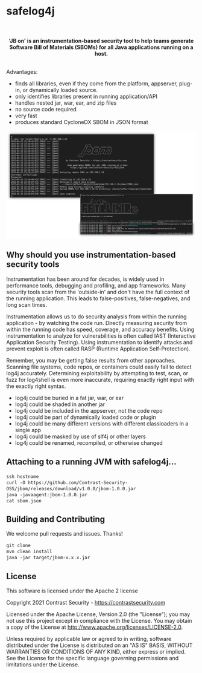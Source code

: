 # safelog4j

<p align="center"><b>
<br>
<br>
'JB on' is an instrumentation-based security tool to help teams generate<br>
Software Bill of Materials (SBOMs) for all Java applications running on a host.
<br>
<br>
</b></p>

Advantages:
* finds all libraries, even if they come from the platform, appserver, plug-in, or dynamically loaded source.
* only identifies libraries present in running application/API
* handles nested jar, war, ear, and zip files
* no source code required
* very fast
* produces standard CycloneDX SBOM in JSON format

![jbom-screenshot](https://github.com/Contrast-Security-OSS/jbom/blob/main/resources/jbom-screenshot.png?raw=true)


## Why should you use instrumentation-based security tools

Instrumentation has been around for decades, is widely used in performance tools, debugging and profiling, and app frameworks. Many security tools scan from the 'outside-in' and don't have the full context of the running application.  This leads to false-positives, false-negatives, and long scan times.

Instrumentation allows us to do security analysis from within the running application - by watching the code run.  Directly measuring security from within the running code has speed, coverage, and accuracy benefits.  Using instrumentation to analyze for vulnerabilities is often called IAST (Interactive Application Security Testing). Using instrumentation to identify attacks and prevent exploit is often called RASP (Runtime Application Self-Protection).

Remember, you may be getting false results from other approaches. Scanning file systems, code repos, or containers could easily fail to detect log4j accurately. Determining exploitability by attempting to test, scan, or fuzz for log4shell is even more inaccurate, requiring exactly right input with the exactly right syntax.

* log4j could be buried in a fat jar, war, or ear
* log4j could be shaded in another jar
* log4j could be included in the appserver, not the code repo
* log4j could be part of dynamically loaded code or plugin
* log4j could be many different versions with different classloaders in a single app
* log4j could be masked by use of slf4j or other layers
* log4j could be renamed, recompiled, or otherwise changed


## Attaching to a running JVM with safelog4j...

  ```shell
  ssh hostname
  curl -O https://github.com/Contrast-Security-OSS/jbom/releases/download/v1.0.0/jbom-1.0.0.jar
  java -javaagent:jbom-1.0.0.jar
  cat sbom.json
  ```


## Building and Contributing

We welcome pull requests and issues. Thanks!

   ```shell
   git clone 
   mvn clean install
   java -jar target/jbom-x.x.x.jar
   ``` 


## License

This software is licensed under the Apache 2 license

Copyright 2021 Contrast Security - https://contrastsecurity.com

Licensed under the Apache License, Version 2.0 (the "License"); you may not use this project except in compliance with the License. You may obtain a copy of the License at http://www.apache.org/licenses/LICENSE-2.0.

Unless required by applicable law or agreed to in writing, software distributed under the License is distributed on an "AS IS" BASIS, WITHOUT WARRANTIES OR CONDITIONS OF ANY KIND, either express or implied. See the License for the specific language governing permissions and limitations under the License.

